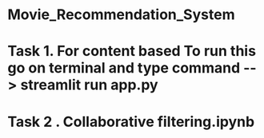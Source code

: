 ﻿# Movie_Recommendation_System


# Task 1. For content based To run this go on terminal and type command --> streamlit run app.py
# Task 2 . Collaborative filtering.ipynb
